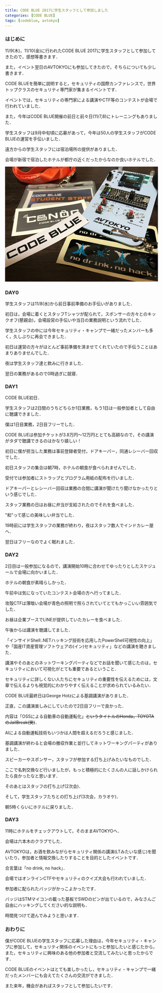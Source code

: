 ```yaml
---
title: CODE BLUE 2017に学生スタッフとして参加しました
categories: [CODE BLUE]
tags: [codeblue, avtokyo]
---
```


### はじめに

11/9(木)，11/10(金)に行われたCODE BLUE 2017に学生スタッフとして参加してきたので，感想等書きます．

また，イベント翌日のAVTOKYOにも参加してきたので，そちらについても少し書きます．

CODE BLUEを簡単に説明すると，セキュリティの国際カンファレンスで，世界トップクラスのセキュリティ専門家が集まるイベントです．

イベントでは，セキュリティの専門家による講演やCTF等のコンテストが会場で行われていました．

また，今年はCODE BLUE開催の前日と前々日(11/7,8)にトレーニングもありました．

学生スタッフは9月中旬頃に応募があって，今年は50人の学生スタッフがCODE BLUEの運営を手伝いました．

遠方からの学生スタッフには宿泊場所の提供がありました．

会場が新宿で宿泊したホテルが都庁の近くだったからなのか良いホテルでした．

![img1](/assets/img/posts/codeblue.JPG)

### DAY0

学生スタッフは11/8(水)から前日事前準備のお手伝いがありました．

初日は，会場に着くとスタッフTシャツが配られて，スポンサーの方々とのキックオフ(懇親会)，会場設営の手伝いや当日の業務説明という流れでした．

学生スタッフの中には今年セキュリティ・キャンプで一緒だったメンバーも多く，久しぶりに再会できました．

初日は運営の方々がほとんど事前準備を済ませてくれていたので手伝うことはあまりありませんでした．

夜は学生スタッフ達と飲みに行きました．

翌日の業務があるので0時過ぎに就寝．

### DAY1

CODE BLUE初日．

学生スタッフは2日間のうちどちらか1日業務，もう1日は一般参加者として自由に聴講できました．

僕は1日目業務，2日目フリーでした．

CODE BLUEは参加チケットが3.8万円～12万円ととても高額なので，その講演がタダで聴講できるのはかなり嬉しい！

初日に僕が担当した業務は事前登録者受付，ドアキーパー，同通レシーバー回収でした．

初日スタッフの集合は朝7時，ホテルの朝食が食べられませんでした．

受付では参加者にストラップとプログラム用紙の配布を行いました．

ドアキーパーとレシーバー回収は業務の合間に講演が聞けたり聞けなかったりという感じでした．

スタッフ業務の日はお昼に弁当が支給されたのでそれを食べました．

"和"って感じの美味しい弁当でした．

19時前には学生スタッフの業務が終わり，夜はスタッフ数人でインドカレー屋へ．

翌日はフリーなのでよく眠れました．

### DAY2

2日目は一般参加になるので，講演開始10時に合わせてゆったりとしたスケジュールで会場に向かいました．

ホテルの朝食が素晴らしかった．

午前中は気になっていたコンテスト会場の方へ行ってました．

攻殻CTFは薄暗い会場が青色の照明で照らされていてとてもかっこいい雰囲気でした．

お昼は企業ブースでLINEが提供していたカレーを食べました．

午後からは講演を聴講してました．

「インサイドShell:.NETハッキング技術を応用したPowerShell可視性の向上」や「国産IT資産管理ソフトウェアの(イン)セキュリティ」などの講演を聴きました．

講演やそのあとのネットワーキングパーティなどでお話を聞いて感じたのは，セキュリティにおいて可視化がとても重要であるということ．

セキュリティに詳しくない人たちにセキュリティの重要性を伝えるためには，文章で伝えるよりも視覚的にわかりやすく伝えることが求められているみたい．

CODE BLUE最終日はGeorge Hotzによる基調講演がありました．

正直，この講演楽しみにしていたので2日目フリーで良かった．

内容は「OSSによる自動車の自動運転化」~~というタイトルのHonda，TOYOTAのJailBreak(笑)~~．

AIによる自動運転技術もいつかは人間を超えるだろうと感じました．

基調講演が終わると会場の撤収作業と並行してネットワーキングパーティがありました．

スピーカーやスポンサー，スタッフが参加する打ち上げみたいなものでした．

ここで名刺交換など行いましたが，もっと積極的にたくさんの人に話しかけられたら良かったなと思います．

そのあとはスタッフの打ち上げ(2次会)．

そして，学生スタッフたちとの打ち上げ(3次会，カラオケ)．

朝5時くらいにホテルに戻りました．

### DAY3

11時にホテルをチェックアウトして，そのままAVTOKYOへ．

会場は六本木のクラブでした．

AVTOKYOは，お酒を飲みながらセキュリティ関係の講演(LTみたいな感じ)を聞いたり，参加者と情報交換したりすることを目的としたイベントです．

合言葉は「no drink, no hack」．

会場ではオンラインCTFやセキュリティのクイズ大会も行われていました．

参加者に配られたバッジがかっこよかったです．

バッジはSTMマイコンの載った基板でSWDのピンが出ているので，みなさんご自由にハッキングしてください的な説明も．

時間見つけて遊んでみようと思います．

### おわりに

僕がCODE BLUEの学生スタッフに応募した理由は，今年セキュリティ・キャンプに参加して，セキュリティ関係のイベントにもっと参加したいと感じたから，また，セキュリティに興味のある他の参加者と交流してみたいと思ったからです．

CODE BLUEのイベントはとても楽しかったし，セキュリティ・キャンプで一緒だったメンバーにも会えてたくさんの交流ができました．

また来年，機会があればスタッフとして参加したいです．